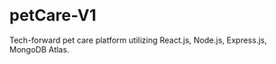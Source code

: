 # petCare-V1
Tech-forward pet care platform utilizing React.js, Node.js, Express.js, MongoDB Atlas.
